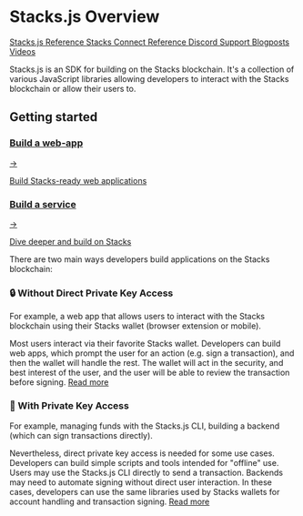 # Stacks.js Overview

<div className="gap-3 flex flex-wrap mb-6">
  <a
    className="inline-block bg-neutral-200 hover:bg-neutral-100 rounded-md text-sm text-neutral-700 px-2 py-1 hover:text-neutral-700 hover:no-underline transition-colors"
    href="https://stacks.js.org"
  >Stacks.js Reference <span className="i-radix-icons-link-2 align-text-bottom text-lg"></span></a>
  <a
    className="inline-block bg-neutral-200 hover:bg-neutral-100 rounded-md text-sm text-neutral-700 px-2 py-1 hover:text-neutral-700 hover:no-underline transition-colors"
    href="https://connect.stacks.js.org"
  >Stacks Connect Reference <span className="i-radix-icons-link-2 align-text-bottom text-lg"></span></a>
  <a
    className="inline-block bg-violet-300 hover:bg-violet-200 rounded-md text-sm text-violet-800 px-2 py-1 hover:text-violet-800 hover:no-underline transition-colors"
    href="https://discord.com/channels/621759717756370964/1022879438515486791"
  >Discord Support <span className="i-bi-discord align-text-bottom text-lg"></span></a>
  <a
    className="inline-block bg-cyan-300 hover:bg-cyan-200 rounded-md text-sm text-cyan-800 px-2 py-1 hover:text-cyan-800 hover:no-underline transition-colors"
    href="https://www.hiro.so/search?query=Stacks.js"
  >Blogposts <span className="i-radix-icons-file-text align-text-bottom text-lg"></span></a>
  <a
    className="inline-block bg-blue-300 hover:bg-blue-200 rounded-md text-sm text-blue-800 px-2 py-1 hover:text-blue-800 hover:no-underline transition-colors"
    href="https://www.youtube.com/watch?v=SGrbeoCSHs0"
  >Videos <span className="i-bi-person-video align-text-bottom text-lg"></span></a>
</div>

Stacks.js is an SDK for building on the Stacks blockchain.
It's a collection of various JavaScript libraries allowing developers to interact with the Stacks blockchain or allow their users to.

<!-- todo: add color -->

## Getting started

<div class="subSections my-8">
  <a href="/stacks.js/connect">
    <div class="subSectionTitle"><h3>Build a web-app</h3><span>→</span></div>
    <p>Build Stacks-ready web applications</p>
  </a>
  <a href="/stacks.js/getting-started">
    <div class="subSectionTitle"><h3>Build a service</h3><span>→</span></div>
    <p>Dive deeper and build on Stacks</p>
  </a>
</div>

There are two main ways developers build applications on the Stacks blockchain:

### 🔒 Without Direct Private Key Access

For example, a web app that allows users to interact with the Stacks blockchain using their Stacks wallet (browser extension or mobile).

Most users interact via their favorite Stacks wallet.
Developers can build web apps, which prompt the user for an action (e.g. sign a transaction), and then the wallet will handle the rest.
The wallet will act in the security, and best interest of the user, and the user will be able to review the transaction before signing.
[Read more](/stacks.js/connect)

### 🔑 With Private Key Access

For example, managing funds with the Stacks.js CLI, building a backend (which can sign transactions directly).

Nevertheless, direct private key access is needed for some use cases.
Developers can build simple scripts and tools intended for "offline" use.
Users may use the Stacks.js CLI directly to send a transaction.
Backends may need to automate signing without direct user interaction.
In these cases, developers can use the same libraries used by Stacks wallets for account handling and transaction signing.
[Read more](/stacks.js/learn-the-basics)
